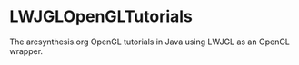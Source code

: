 LWJGLOpenGLTutorials
====================

The arcsynthesis.org OpenGL tutorials in Java using LWJGL as an OpenGL wrapper.
